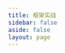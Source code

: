```yaml
---
title: 框架实战
sidebar: false
aside: false
layout: page
---
```


<base-index :title="$frontmatter.title "/>
